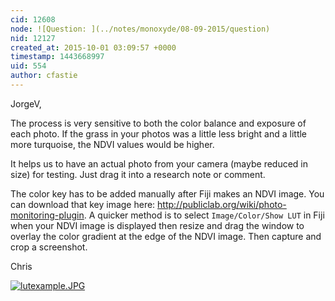 ```yaml
---
cid: 12608
node: ![Question: ](../notes/monoxyde/08-09-2015/question)
nid: 12127
created_at: 2015-10-01 03:09:57 +0000
timestamp: 1443668997
uid: 554
author: cfastie
---
```


JorgeV,

The process is very sensitive to both the color balance and exposure of each photo. If the grass in your photos was a little less bright and a little more turquoise, the NDVI values would be higher.

It helps us to have an actual photo from your camera (maybe reduced in size) for testing. Just drag it into a research note or comment.

The color key has to be added manually after Fiji makes an NDVI image. You can download that key image here: <http://publiclab.org/wiki/photo-monitoring-plugin>. A quicker method is to select `Image/Color/Show LUT` in Fiji when your NDVI image is displayed then resize and drag the window to overlay the color gradient at the edge of the NDVI image. Then capture and crop a screenshot.

Chris


[![lutexample.JPG](https://i.publiclab.org/system/images/photos/000/011/733/medium/lutexample.JPG)](https://i.publiclab.org/system/images/photos/000/011/733/original/lutexample.JPG)

